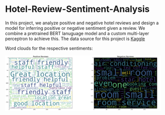 # Hotel-Review-Sentiment-Analysis
In this project, we analyze positive and negative hotel reviews and design a model for inferring positive or negative sentiment given a review. We combine a pretrained BERT lanuguage model and a custom multi-layer perceptron to achieve this. The data source for this project is [Kaggle](https://www.kaggle.com/jiashenliu/515k-hotel-reviews-data-in-europe)

Word clouds for the respective sentiments: 

![alt text](wordcloud.png)

